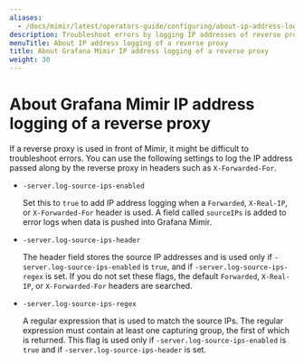 ```yaml
---
aliases:
  - /docs/mimir/latest/operators-guide/configuring/about-ip-address-logging/
description: Troubleshoot errors by logging IP addresses of reverse proxies.
menuTitle: About IP address logging of a reverse proxy
title: About Grafana Mimir IP address logging of a reverse proxy
weight: 30
---
```


# About Grafana Mimir IP address logging of a reverse proxy

If a reverse proxy is used in front of Mimir, it might be difficult to troubleshoot errors.
You can use the following settings to log the IP address passed along by the reverse proxy in headers such as `X-Forwarded-For`.

- `-server.log-source-ips-enabled`

  Set this to `true` to add IP address logging when a `Forwarded`, `X-Real-IP`, or `X-Forwarded-For` header is used. A field called `sourceIPs` is added to error logs when data is pushed into Grafana Mimir.

- `-server.log-source-ips-header`

  The header field stores the source IP addresses and is used only if `-server.log-source-ips-enabled` is `true`, and if `-server.log-source-ips-regex` is set. If you do not set these flags, the default `Forwarded`, `X-Real-IP`, or `X-Forwarded-For` headers are searched.

- `-server.log-source-ips-regex`

  A regular expression that is used to match the source IPs. The regular expression must contain at least one capturing group, the first of which is returned. This flag is used only if `-server.log-source-ips-enabled` is `true` and if `-server.log-source-ips-header` is set.

